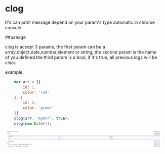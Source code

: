 # clog
It's can print message depend on your param's type automatic in chrome console

##useage

clog is accept 3 params, the first param can be a array,object,date,number,element or string, the second param is the name of you defined.the third param is a bool, if it's true, all previous logs will be clear.


example:

```js
    var arr = [{
        id: 1,
        color: 'red'
    }, {
        id: 2,
        color: 'green'
    }]
    clog(arr, 'myArr', true);
    clog(new Date());
```

![image1](log1.png)
